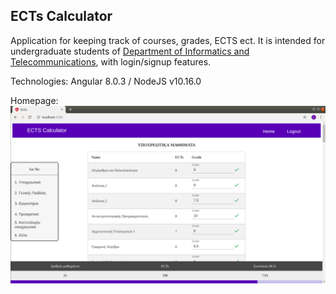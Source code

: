 ## ECTs Calculator
Application for keeping track of courses, grades, ECTS ect. It is intended for undergraduate students of [Department of Informatics and Telecommunications](http://di.uoa.gr/), with login/signup features.

Technologies: Angular 8.0.3 / NodeJS v10.16.0

Homepage:
![homepage](https://github.com/errikosg/ECTS-Calculator/blob/master/img/homepage.png)

